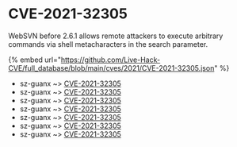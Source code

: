 # CVE-2021-32305

WebSVN before 2.6.1 allows remote attackers to execute arbitrary commands via shell metacharacters in the search parameter.

{% embed url="https://github.com/Live-Hack-CVE/full_database/blob/main/cves/2021/CVE-2021-32305.json" %}


* sz-guanx ~> [CVE-2021-32305](https://www.alice-snow.ru/2021/database/cve-2021-32305/cve-2021-32305-sz-guanx)
* sz-guanx ~> [CVE-2021-32305](https://www.alice-snow.ru/2021/database/cve-2021-32305/cve-2021-32305-sz-guanx)
* sz-guanx ~> [CVE-2021-32305](https://www.alice-snow.ru/2021/database/cve-2021-32305/cve-2021-32305-sz-guanx)
* sz-guanx ~> [CVE-2021-32305](https://www.alice-snow.ru/2021/database/cve-2021-32305/cve-2021-32305-sz-guanx)
* sz-guanx ~> [CVE-2021-32305](https://www.alice-snow.ru/2021/database/cve-2021-32305/cve-2021-32305-sz-guanx)
* sz-guanx ~> [CVE-2021-32305](https://www.alice-snow.ru/2021/database/cve-2021-32305/cve-2021-32305-sz-guanx)
* sz-guanx ~> [CVE-2021-32305](https://www.alice-snow.ru/2021/database/cve-2021-32305/cve-2021-32305-sz-guanx)